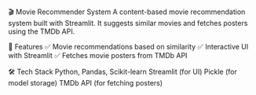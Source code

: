 🎬 Movie Recommender System
A content-based movie recommendation system built with Streamlit. It suggests similar movies and fetches posters using the TMDb API.

🚀 Features
✅ Movie recommendations based on similarity
✅ Interactive UI with Streamlit
✅ Fetches movie posters from TMDb API

🛠️ Tech Stack
Python, Pandas, Scikit-learn
Streamlit (for UI)
Pickle (for model storage)
TMDb API (for fetching posters)
